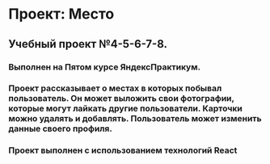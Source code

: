 # Проект: Место
## Учебный проект №4-5-6-7-8.
### Выполнен на Пятом курсе ЯндексПрактикум.
### Проект рассказывает о местах в которых побывал пользователь. Он может выложить свои фотографии, которые могут лайкать другие пользователи. Карточки можно удалять и добавлять. Пользователь может изменить данные своего профиля.
### Проект выполнен с использованием технологий React
